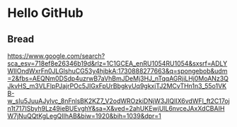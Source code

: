 # Hello GitHub 
## Bread

https://www.google.com/search?sca_esv=718ef8e26346b19d&rlz=1C1GCEA_enRU1054RU1054&sxsrf=ADLYWIIOndWxrFn0JLGlshuCG53y4hjbkA:1730888277663&q=spongebob&udm=2&fbs=AEQNm0DSdp4uzrwB7aVhBmJDeMj3HJ_nTqqAGRjiLHj0MoANz3QJkvHS_m3VLFlpPJajrPOc5JIGxFpUrBbgkyUq9gkxjTJ2MCvTHn1n3_55o1VKB-w_sIu5JuuAJylvc_8nFnlsBK2KZ7_V2odWROzkiDNjW3JIQlIX6vdWFl_ft2C17ojn1t717ISbyh9Lz49ieBUEvghY&sa=X&ved=2ahUKEwjUlL6nvceJAxXdCBAIHW7jNuQQtKgLegQIIhAB&biw=1920&bih=1039&dpr=1
